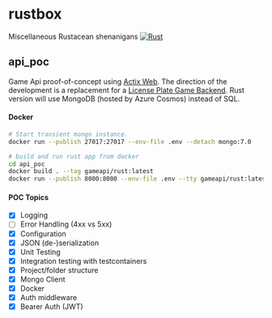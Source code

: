 # rustbox
Miscellaneous Rustacean shenanigans
[![Rust](https://github.com/aspirinonfire/rustbox/actions/workflows/rust.yml/badge.svg?branch=main)](https://github.com/aspirinonfire/rustbox/actions/workflows/rust.yml)

## api_poc
Game Api proof-of-concept using [Actix Web](https://actix.rs/docs/getting-started/). The direction of the development is a replacement for a [License Plate Game Backend](https://github.com/aspirinonfire/thegame/tree/master/backend). Rust version will use MongoDB (hosted by Azure Cosmos) instead of SQL.

#### Docker
```bash
# Start transient mongo instance.
docker run --publish 27017:27017 --env-file .env --detach mongo:7.0

# build and run rust app from docker
cd api_poc
docker build . --tag gameapi/rust:latest
docker run --publish 8000:8000 --env-file .env --tty gameapi/rust:latest
```

#### POC Topics
- [x] Logging
- [ ] Error Handling (4xx vs 5xx)
- [x] Configuration
- [x] JSON (de-)serialization
- [x] Unit Testing
- [x] Integration testing with testcontainers
- [x] Project/folder structure
- [x] Mongo Client
- [x] Docker
- [x] Auth middleware
- [x] Bearer Auth (JWT)